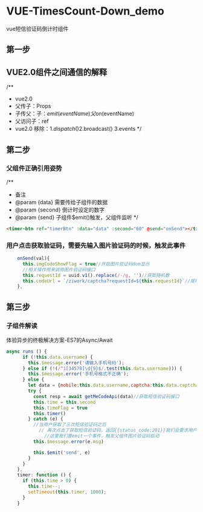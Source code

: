 # VUE-TimesCount-Down_demo
vue短信验证码倒计时组件

## 第一步
## VUE2.0组件之间通信的解释
/**
 * vue2.0
 * 父传子：Props
 * 子传父：子：$emit(eventName) 父$on(eventName)
 * 父访问子：ref
 * vue2.0 移除：1.$dispatch() 2.$broadcast() 3.events
 */


## 第二步
### 父组件正确引用姿势
/**
 * 备注
 * @param  {data} 需要传给子组件的数据
 * @param  {second} 倒计时设定的数字
 * @param  {send} 子组件$emit()触发，父组件监听
 */
```html
<timer-btn ref="timerBtn" :data="data" :second="60" @send="onSend"></timer-btn>
```
### 用户点击获取验证码，需要先输入图片验证码的时候，触发此事件
```javascript
    onSend(val){
      this.imgCodeShowFlag = true//开启图片验证码dom显示
      //相关操作用来调用图片验证码接口
      this.requestId = uuid.v1().replace(/-/g, '')//获取随机数
      this.codeUrl = `/ziwork/captcha?requestId=${this.requestId}`//尾增加随机数及时更新图片验证码
    },
```

## 第三步
### 子组件解读
体验异步的终极解决方案-ES7的Async/Await
```javascript
async runs () {
      if (!this.data.username) {
        this.$message.error('请输入手机号码');
      } else if (!(/^1[34578]\d{9}$/.test(this.data.username))) {
        this.$message.error('手机号格式不正确');
      } else {
        let data = {mobile:this.data.username,captcha:this.data.captcha}
        try {
          const resp = await getMeCodeApi(data)//获取短信验证码接口
          this.time = this.second
          this.timeFlag = true
          this.timer()
        } catch (e) {
          //当用户获取了三次短信验证码之后
            // 再次点击了获取短信验证码，返回{{status_code:201}}我们会要求用户先填写图片验证码
              //这里我们要emit一个事件，触发父组件图片验证码启动
          this.$message.error(e.msg)

          this.$emit('send', e)
        }
      }
    },
    timer: function () {
      if (this.time > 0) {
        this.time--;
        setTimeout(this.timer, 1000);
      }
    }
```

